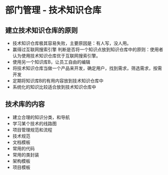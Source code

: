 # 部门管理 - 技术知识仓库

## 建立技术知识仓库的原则

- 技术知识仓库极其容易失败，主要原因是：有人写，没人用。
- 赢得过互联网搜索引擎
  判断是否将一个知识点放到知识仓库中的原则：使用者认为使用技术知识仓库优于互联网搜索引擎。
- 使用另一个知识库B，让员工自由的编辑
- 将技术知识仓库当做一个产品来开发，确定用户，找到需求，筛选需求，按需开发
- 定期将知识库B的有用内容放到技术知识仓库中
- 系统化的知识比较适合放到技术知识仓库中

## 技术库的内容

- 建立合理的知识分类，和导航
- 学习某个技术的线路图
- 项目管理规范和流程
- 技术规范
- 文档模板
- 常用的代码
- 常用的类封装
- 架构模板
- 项目模板
